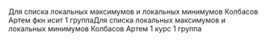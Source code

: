 
Для списка локальных максимумов и локальных минимумов Колбасов Артем фкн исит 1 группаДля списка локальных максимумов и локальных минимумов Колбасов Артем 1 курс 1 группа
